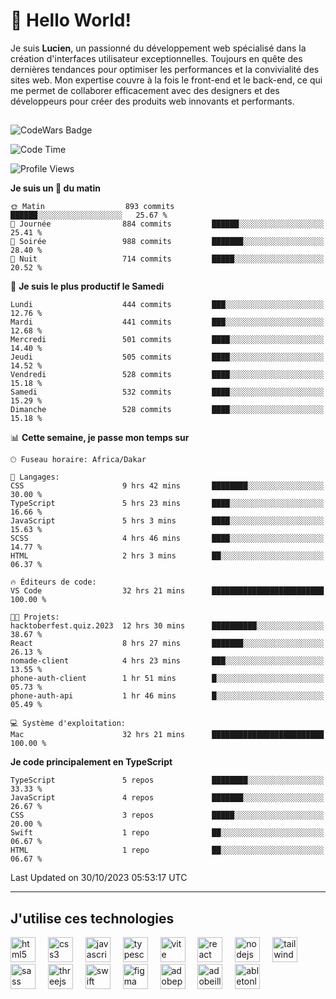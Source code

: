 # 👋 Hello World!

Je suis **Lucien**, un passionné du développement web spécialisé dans la création d'interfaces utilisateur exceptionnelles. Toujours en quête des dernières tendances pour optimiser les performances et la convivialité des sites web. Mon expertise couvre à la fois le front-end et le back-end, ce qui me permet de collaborer efficacement avec des designers et des développeurs pour créer des produits web innovants et performants.

##

![CodeWars Badge](https://www.codewars.com/users/xyhomi3/badges/small)

<!--START_SECTION:waka-->
![Code Time](http://img.shields.io/badge/Code%20Time-162%20hrs%2047%20mins-blue)

![Profile Views](http://img.shields.io/badge/Vues%20du%20profil-0-blue)

**Je suis un 🐤 du matin** 

```text
🌞 Matin                  893 commits         ██████░░░░░░░░░░░░░░░░░░░   25.67 % 
🌆 Journée                884 commits         ██████░░░░░░░░░░░░░░░░░░░   25.41 % 
🌃 Soirée                 988 commits         ███████░░░░░░░░░░░░░░░░░░   28.40 % 
🌙 Nuit                   714 commits         █████░░░░░░░░░░░░░░░░░░░░   20.52 % 
```
📅 **Je suis le plus productif le Samedi** 

```text
Lundi                    444 commits         ███░░░░░░░░░░░░░░░░░░░░░░   12.76 % 
Mardi                    441 commits         ███░░░░░░░░░░░░░░░░░░░░░░   12.68 % 
Mercredi                 501 commits         ████░░░░░░░░░░░░░░░░░░░░░   14.40 % 
Jeudi                    505 commits         ████░░░░░░░░░░░░░░░░░░░░░   14.52 % 
Vendredi                 528 commits         ████░░░░░░░░░░░░░░░░░░░░░   15.18 % 
Samedi                   532 commits         ████░░░░░░░░░░░░░░░░░░░░░   15.29 % 
Dimanche                 528 commits         ████░░░░░░░░░░░░░░░░░░░░░   15.18 % 
```


📊 **Cette semaine, je passe mon temps sur** 

```text
🕑︎ Fuseau horaire: Africa/Dakar

💬 Langages: 
CSS                      9 hrs 42 mins       ████████░░░░░░░░░░░░░░░░░   30.00 % 
TypeScript               5 hrs 23 mins       ████░░░░░░░░░░░░░░░░░░░░░   16.66 % 
JavaScript               5 hrs 3 mins        ████░░░░░░░░░░░░░░░░░░░░░   15.63 % 
SCSS                     4 hrs 46 mins       ████░░░░░░░░░░░░░░░░░░░░░   14.77 % 
HTML                     2 hrs 3 mins        ██░░░░░░░░░░░░░░░░░░░░░░░   06.37 % 

🔥 Éditeurs de code: 
VS Code                  32 hrs 21 mins      █████████████████████████   100.00 % 

🐱‍💻 Projets: 
hacktoberfest.quiz.2023  12 hrs 30 mins      ██████████░░░░░░░░░░░░░░░   38.67 % 
React                    8 hrs 27 mins       ███████░░░░░░░░░░░░░░░░░░   26.13 % 
nomade-client            4 hrs 23 mins       ███░░░░░░░░░░░░░░░░░░░░░░   13.55 % 
phone-auth-client        1 hr 51 mins        █░░░░░░░░░░░░░░░░░░░░░░░░   05.73 % 
phone-auth-api           1 hr 46 mins        █░░░░░░░░░░░░░░░░░░░░░░░░   05.49 % 

💻 Système d'exploitation: 
Mac                      32 hrs 21 mins      █████████████████████████   100.00 % 
```

**Je code principalement en TypeScript** 

```text
TypeScript               5 repos             ████████░░░░░░░░░░░░░░░░░   33.33 % 
JavaScript               4 repos             ███████░░░░░░░░░░░░░░░░░░   26.67 % 
CSS                      3 repos             █████░░░░░░░░░░░░░░░░░░░░   20.00 % 
Swift                    1 repo              ██░░░░░░░░░░░░░░░░░░░░░░░   06.67 % 
HTML                     1 repo              ██░░░░░░░░░░░░░░░░░░░░░░░   06.67 % 
```




 Last Updated on 30/10/2023 05:53:17 UTC
<!--END_SECTION:waka-->
---

## J'utilise ces technologies

<div align="left">
  <img src="https://skillicons.dev/icons?i=html" height="40" alt="html5 logo"  />
  <img width="12" />
  <img src="https://skillicons.dev/icons?i=css" height="40" alt="css3 logo"  />
  <img width="12" />
  <img src="https://skillicons.dev/icons?i=js" height="40" alt="javascript logo"  />
  <img width="12" />
  <img src="https://skillicons.dev/icons?i=ts" height="40" alt="typescript logo"  />
  <img width="12" />
  <img src="https://skillicons.dev/icons?i=vite" height="40" alt="vite logo"  />
  <img width="12" />
  <img src="https://skillicons.dev/icons?i=react" height="40" alt="react logo"  />
  <img width="12" />
  <img src="https://cdn.jsdelivr.net/gh/devicons/devicon/icons/nodejs/nodejs-original.svg" height="40" alt="nodejs logo"  />
  <img width="12" />
  <img src="https://skillicons.dev/icons?i=tailwind" height="40" alt="tailwindcss logo"  />
  <img width="12" />
  <img src="https://skillicons.dev/icons?i=sass" height="40" alt="sass logo"  />
  <img width="12" />
  <img src="https://skillicons.dev/icons?i=threejs" height="40" alt="threejs logo"  />
  <img width="12" />
  <img src="https://skillicons.dev/icons?i=swift" height="40" alt="swift logo"  />
  <img width="12" />
  <img src="https://skillicons.dev/icons?i=figma" height="40" alt="figma logo"  />
  <img width="12" />
  <img src="https://skillicons.dev/icons?i=ps" height="40" alt="adobephotoshop logo"  />
  <img width="12" />
  <img src="https://skillicons.dev/icons?i=ai" height="40" alt="adobeillustrator logo"  />
  <img width="12" />
  <img src="https://skillicons.dev/icons?i=ableton" height="40" alt="abletonlive logo"  />
</div>



